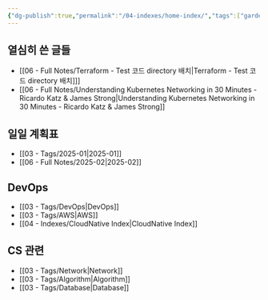 ```yaml
---
{"dg-publish":true,"permalink":"/04-indexes/home-index/","tags":["gardenEntry"],"noteIcon":""}
---
```


## 열심히 쓴 글들
- [[06 - Full Notes/Terraform - Test 코드 directory 배치\|Terraform - Test 코드 directory 배치]]]
- [[06 - Full Notes/Understanding Kubernetes Networking in 30 Minutes - Ricardo Katz & James Strong\|Understanding Kubernetes Networking in 30 Minutes - Ricardo Katz & James Strong]]
## 일일 계획표
- [[03 - Tags/2025-01\|2025-01]]
- [[06 - Full Notes/2025-02\|2025-02]]
## DevOps
- [[03 - Tags/DevOps\|DevOps]]
- [[03 - Tags/AWS\|AWS]]
- [[04 - Indexes/CloudNative Index\|CloudNative Index]]
## CS 관련
- [[03 - Tags/Network\|Network]]
- [[03 - Tags/Algorithm\|Algorithm]]
- [[03 - Tags/Database\|Database]]
